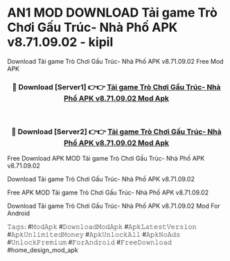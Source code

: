 # AN1 MOD DOWNLOAD Tải game Trò Chơi Gấu Trúc- Nhà Phố APK v8.71.09.02 - kipil
Download Tải game Trò Chơi Gấu Trúc- Nhà Phố APK v8.71.09.02 Free Mod APK

<div align="center">
<h3>🔴 Download [Server1] 👉👉 <a href="https://apk-comot.site?title=Tải_game_Trò_Chơi_Gấu_Trúc-_Nhà_Phố_APK_v8.71.09.02">Tải game Trò Chơi Gấu Trúc- Nhà Phố APK v8.71.09.02 Mod Apk</a></h3><br>

<h3>🔴 Download [Server2] 👉👉 <a href="https://apk-comot.site?title=Tải_game_Trò_Chơi_Gấu_Trúc-_Nhà_Phố_APK_v8.71.09.02">Tải game Trò Chơi Gấu Trúc- Nhà Phố APK v8.71.09.02 Mod Apk</a></h3>
</div>


Free Download APK MOD Tải game Trò Chơi Gấu Trúc- Nhà Phố APK v8.71.09.02

Download Tải game Trò Chơi Gấu Trúc- Nhà Phố APK v8.71.09.02 

Free APK MOD Tải game Trò Chơi Gấu Trúc- Nhà Phố APK v8.71.09.02 

Download Tải game Trò Chơi Gấu Trúc- Nhà Phố APK v8.71.09.02 Mod For Android

𝚃𝚊𝚐𝚜: #𝙼𝚘𝚍𝙰𝚙𝚔 #𝙳𝚘𝚠𝚗𝚕𝚘𝚊𝚍𝙼𝚘𝚍𝙰𝚙𝚔 #𝙰𝚙𝚔𝙻𝚊𝚝𝚎𝚜𝚝𝚅𝚎𝚛𝚜𝚒𝚘𝚗 #𝙰𝚙𝚔𝚄𝚗𝚕𝚒𝚖𝚒𝚝𝚎𝚍𝙼𝚘𝚗𝚎𝚢 #𝙰𝚙𝚔𝚄𝚗𝚕𝚘𝚌𝚔𝙰𝚕𝚕 #𝙰𝚙𝚔𝙽𝚘𝙰𝚍𝚜 #𝚄𝚗𝚕𝚘𝚌𝚔𝙿𝚛𝚎𝚖𝚒𝚞𝚖 #𝙵𝚘𝚛𝙰𝚗𝚍𝚛𝚘𝚒𝚍 #𝙵𝚛𝚎𝚎𝙳𝚘𝚠𝚗𝚕𝚘𝚊𝚍 #home_design_mod_apk